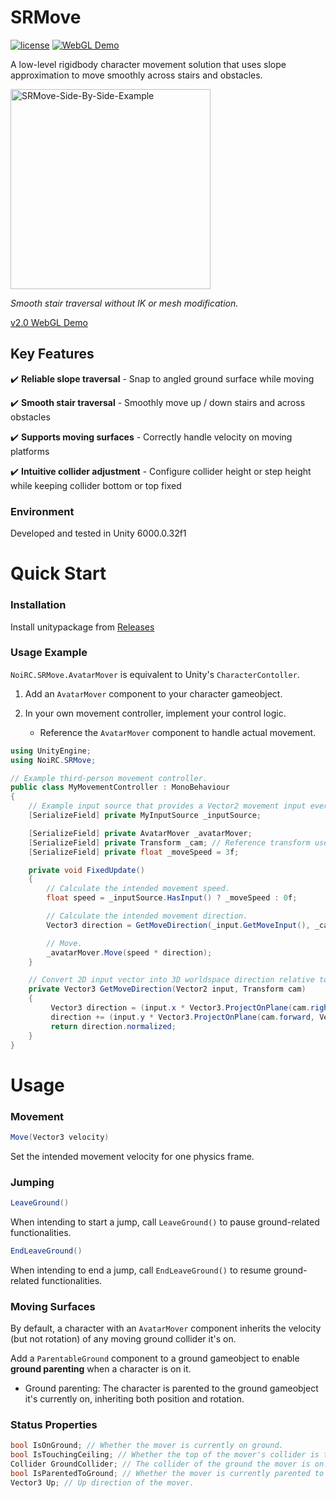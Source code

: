 
# SRMove
[![license](https://img.shields.io/badge/license-MIT-green.svg?style=flat&cacheSeconds=2592000)](https://github.com/NoiRC256/SRMove/blob/main/LICENSE)
[![WebGL Demo](https://img.shields.io/badge/demo-WebGL-orange.svg?style=flat&logo=google-chrome&logoColor=white&cacheSeconds=2592000)](https://noirccc.net/blog/srmove-v2-demo)

A low-level rigidbody character movement solution that uses slope approximation to move smoothly across stairs and obstacles.

<img src="https://github.com/NoiRC256/SRMove/assets/33998067/33ac7870-36e6-4c35-9390-4bbd4c5b6832" alt="SRMove-Side-By-Side-Example" width="320">

*Smooth stair traversal without IK or mesh modification.*

[v2.0 WebGL Demo](https://noirccc.net/blog/srmove-v2-demo)

## Key Features

:heavy_check_mark: **Reliable slope traversal** - Snap to angled ground surface while moving

:heavy_check_mark: **Smooth stair traversal** - Smoothly move up / down stairs and across obstacles

:heavy_check_mark: **Supports moving surfaces** - Correctly handle velocity on moving platforms

:heavy_check_mark: **Intuitive collider adjustment** - Configure collider height or step height while keeping collider bottom or top fixed

### Environment

Developed and tested in Unity 6000.0.32f1

# Quick Start

### Installation

Install unitypackage from [Releases](https://github.com/NoiRC256/SRMove/releases)
<!-- Install via git URL: https://github.com/NoiRC256/SRMove.git

![srmove-install-git-package-manager](https://github.com/user-attachments/assets/ea5ae557-12a7-4c28-985d-bb77f60efe44) -->

### Usage Example

`NoiRC.SRMove.AvatarMover` is equivalent to Unity's `CharacterContoller`.

1. Add an `AvatarMover` component to your character gameobject.

2. In your own movement controller, implement your control logic.
    - Reference the `AvatarMover` component to handle actual movement.

```csharp
using UnityEngine;
using NoiRC.SRMove;

// Example third-person movement controller.
public class MyMovementController : MonoBehaviour
{
    // Example input source that provides a Vector2 movement input every fame.
    [SerializeField] private MyInputSource _inputSource;

    [SerializeField] private AvatarMover _avatarMover;
    [SerializeField] private Transform _cam; // Reference transform used to determine movement direction.
    [SerializeField] private float _moveSpeed = 3f;

    private void FixedUpdate()
    {
        // Calculate the intended movement speed.
        float speed = _inputSource.HasInput() ? _moveSpeed : 0f;

        // Calculate the intended movement direction.
        Vector3 direction = GetMoveDirection(_input.GetMoveInput(), _cam);

        // Move.
        _avatarMover.Move(speed * direction);    
    }

    // Convert 2D input vector into 3D worldspace direction relative to the third-person camera.
    private Vector3 GetMoveDirection(Vector2 input, Transform cam)
    {
         Vector3 direction = (input.x * Vector3.ProjectOnPlane(cam.right, Vector3.up)).normalized;
         direction += (input.y * Vector3.ProjectOnPlane(cam.forward, Vector3.up)).normalized;
         return direction.normalized;
    }
}
```

# Usage

### Movement

```csharp
Move(Vector3 velocity)
```
Set the intended movement velocity for one physics frame.

### Jumping

```csharp
LeaveGround()
```
When intending to start a jump, call `LeaveGround()` to pause ground-related functionalities.


```csharp
EndLeaveGround()
```
When intending to end a jump, call `EndLeaveGround()` to resume ground-related functionalities.

### Moving Surfaces

By default, a character with an `AvatarMover` component inherits the velocity (but not rotation) of any moving ground collider it's on.

Add a `ParentableGround` component to a ground gameobject to enable **ground parenting** when a character is on it.

- Ground parenting: The character is parented to the ground gameobject it's currently on, inheriting both position and rotation.



### Status Properties

```csharp
bool IsOnGround; // Whether the mover is currently on ground.
bool IsTouchingCeiling; // Whether the top of the mover's collider is touching a collider in the ground layer.
Collider GroundCollider; // The collider of the ground the mover is on.
bool IsParentedToGround; // Whether the mover is currently parented to the ground object.
Vector3 Up; // Up direction of the mover.
```
